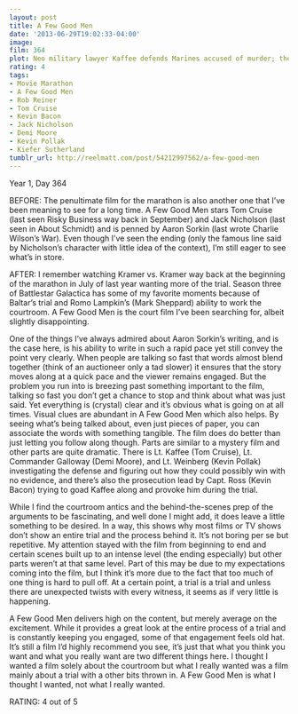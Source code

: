 ```yaml
---
layout: post
title: A Few Good Men
date: '2013-06-29T19:02:33-04:00'
image: 
film: 364
plot: Neo military lawyer Kaffee defends Marines accused of murder; they contend they were acting under orders.
rating: 4
tags:
- Movie Marathon
- A Few Good Men
- Rob Reiner
- Tom Cruise
- Kevin Bacon
- Jack Nicholson
- Demi Moore
- Kevin Pollak
- Kiefer Sutherland
tumblr_url: http://reelmatt.com/post/54212997562/a-few-good-men
---
```


Year 1, Day 364

BEFORE: The penultimate film for the marathon is also another one that I’ve been meaning to see for a long time. A Few Good Men stars Tom Cruise (last seen Risky Business way back in September) and Jack Nicholson (last seen in About Schmidt) and is penned by Aaron Sorkin (last wrote Charlie Wilson’s War). Even though I’ve seen the ending (only the famous line said by Nicholson’s character with little idea of the context), I’m still eager to see what’s in store.

AFTER: I remember watching Kramer vs. Kramer way back at the beginning of the marathon in July of last year wanting more of the trial. Season three of Battlestar Galactica has some of my favorite moments because of Baltar’s trial and Romo Lampkin’s (Mark Sheppard) ability to work the courtroom. A Few Good Men is the court film I’ve been searching for, albeit slightly disappointing.

One of the things I’ve always admired about Aaron Sorkin’s writing, and is the case here, is his ability to write in such a rapid pace yet still convey the point very clearly. When people are talking so fast that words almost blend together (think of an auctioneer only a tad slower) it ensures that the story moves along at a quick pace and the viewer remains engaged. But the problem you run into is breezing past something important to the film, talking so fast you don’t get a chance to stop and think about what was just said. Yet everything is (crystal) clear and it’s obvious what is going on at all times. Visual clues are abundant in A Few Good Men which also helps. By seeing what’s being talked about, even just pieces of paper, you can associate the words with something tangible. The film does do better than just letting you follow along though. Parts are similar to a mystery film and other parts are quite dramatic. There is Lt. Kaffee (Tom Cruise), Lt. Commander Galloway (Demi Moore), and Lt. Weinberg (Kevin Pollak) investigating the defense and figuring out how they could possibly win with no evidence, and there’s also the prosecution lead by Capt. Ross (Kevin Bacon) trying to goad Kaffee along and provoke him during the trial.

While I find the courtroom antics and the behind-the-scenes prep of the arguments to be fascinating, and well done I might add, it does leave a little something to be desired. In a way, this shows why most films or TV shows don’t show an entire trial and the process behind it. It’s not boring per se but repetitive. My attention stayed with the film from beginning to end and certain scenes built up to an intense level (the ending especially) but other parts weren’t at that same level. Part of this may be due to my expectations coming into the film, but I think it’s more due to the fact that too much of one thing is hard to pull off. At a certain point, a trial is a trial and unless there are unexpected twists with every witness, it seems as if very little is happening.

A Few Good Men delivers high on the content, but merely average on the excitement. While it provides a great look at the entire process of a trial and is constantly keeping you engaged, some of that engagement feels old hat. It’s still a film I’d highly recommend you see, it’s just that what you think you want and what you really want are two different things here. I thought I wanted a film solely about the courtroom but what I really wanted was a film mainly about a trial with a other bits thrown in. A Few Good Men is what I thought I wanted, not what I really wanted.

RATING: 4 out of 5

